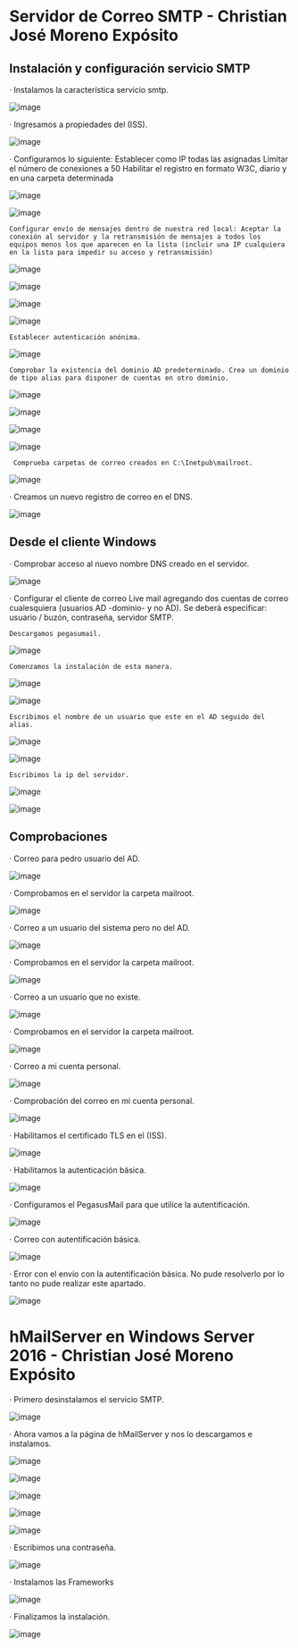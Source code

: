 # Servidor de Correo SMTP - Christian José Moreno Expósito

## Instalación y configuración servicio SMTP

· Instalamos la característica servicio smtp.

![image](https://github.com/christianjmx/SRD_christian/blob/main/Tema%206/Servicios%20de%20Correo%20Electr%C3%B3nico%20en%20Windows%202016%20ServerTarea/cap_SMTP/1.png)

· Ingresamos a propiedades del (ISS).

![image](https://github.com/christianjmx/SRD_christian/blob/main/Tema%206/Servicios%20de%20Correo%20Electr%C3%B3nico%20en%20Windows%202016%20ServerTarea/cap_SMTP/2.png)

· Configuramos lo siguiente:
    Establecer como IP todas las asignadas
    Limitar el número de conexiones a 50
    Habilitar el registro en formato W3C, diario y en una carpeta determinada
    
![image](https://github.com/christianjmx/SRD_christian/blob/main/Tema%206/Servicios%20de%20Correo%20Electr%C3%B3nico%20en%20Windows%202016%20ServerTarea/cap_SMTP/3.png)

![image](https://github.com/christianjmx/SRD_christian/blob/main/Tema%206/Servicios%20de%20Correo%20Electr%C3%B3nico%20en%20Windows%202016%20ServerTarea/cap_SMTP/4.png)

    Configurar envío de mensajes dentro de nuestra red local: Aceptar la conexión al servidor y la retransmisión de mensajes a todos los equipos menos los que aparecen en la lista (incluir una IP cualquiera en la lista para impedir su acceso y retransmisión)

![image](https://github.com/christianjmx/SRD_christian/blob/main/Tema%206/Servicios%20de%20Correo%20Electr%C3%B3nico%20en%20Windows%202016%20ServerTarea/cap_SMTP/5.png)

![image](https://github.com/christianjmx/SRD_christian/blob/main/Tema%206/Servicios%20de%20Correo%20Electr%C3%B3nico%20en%20Windows%202016%20ServerTarea/cap_SMTP/6.png)

![image](https://github.com/christianjmx/SRD_christian/blob/main/Tema%206/Servicios%20de%20Correo%20Electr%C3%B3nico%20en%20Windows%202016%20ServerTarea/cap_SMTP/7.png)

![image](https://github.com/christianjmx/SRD_christian/blob/main/Tema%206/Servicios%20de%20Correo%20Electr%C3%B3nico%20en%20Windows%202016%20ServerTarea/cap_SMTP/8.png)

    Establecer autenticación anónima.
    
![image](https://github.com/christianjmx/SRD_christian/blob/main/Tema%206/Servicios%20de%20Correo%20Electr%C3%B3nico%20en%20Windows%202016%20ServerTarea/cap_SMTP/9.png)

    Comprobar la existencia del dominio AD predeterminado. Crea un dominio de tipo alias para disponer de cuentas en otro dominio.
    
![image](https://github.com/christianjmx/SRD_christian/blob/main/Tema%206/Servicios%20de%20Correo%20Electr%C3%B3nico%20en%20Windows%202016%20ServerTarea/cap_SMTP/10.png)

![image](https://github.com/christianjmx/SRD_christian/blob/main/Tema%206/Servicios%20de%20Correo%20Electr%C3%B3nico%20en%20Windows%202016%20ServerTarea/cap_SMTP/11.png)

![image](https://github.com/christianjmx/SRD_christian/blob/main/Tema%206/Servicios%20de%20Correo%20Electr%C3%B3nico%20en%20Windows%202016%20ServerTarea/cap_SMTP/12.png)

![image](https://github.com/christianjmx/SRD_christian/blob/main/Tema%206/Servicios%20de%20Correo%20Electr%C3%B3nico%20en%20Windows%202016%20ServerTarea/cap_SMTP/13.png)

     Comprueba carpetas de correo creados en C:\Inetpub\mailroot.

![image](https://github.com/christianjmx/SRD_christian/blob/main/Tema%206/Servicios%20de%20Correo%20Electr%C3%B3nico%20en%20Windows%202016%20ServerTarea/cap_SMTP/14.png)

· Creamos un nuevo registro de correo en el DNS.

![image](https://github.com/christianjmx/SRD_christian/blob/main/Tema%206/Servicios%20de%20Correo%20Electr%C3%B3nico%20en%20Windows%202016%20ServerTarea/cap_SMTP/15.png)

## Desde el cliente Windows ##

· Comprobar acceso al nuevo nombre DNS creado en el servidor.

![image](https://github.com/christianjmx/SRD_christian/blob/main/Tema%206/Servicios%20de%20Correo%20Electr%C3%B3nico%20en%20Windows%202016%20ServerTarea/cap_SMTP/16.png)

· Configurar el cliente de correo Live mail agregando dos cuentas de correo cualesquiera (usuarios AD -dominio- y no AD). Se deberá especificar: usuario / buzón, contraseña,  servidor SMTP.

    Descargamos pegasumail.
    
![image](https://github.com/christianjmx/SRD_christian/blob/main/Tema%206/Servicios%20de%20Correo%20Electr%C3%B3nico%20en%20Windows%202016%20ServerTarea/cap_SMTP/17.png)

    Comenzamos la instalación de esta manera.

![image](https://github.com/christianjmx/SRD_christian/blob/main/Tema%206/Servicios%20de%20Correo%20Electr%C3%B3nico%20en%20Windows%202016%20ServerTarea/cap_SMTP/18.png)

![image](https://github.com/christianjmx/SRD_christian/blob/main/Tema%206/Servicios%20de%20Correo%20Electr%C3%B3nico%20en%20Windows%202016%20ServerTarea/cap_SMTP/19.png)

    Escribimos el nombre de un usuario que este en el AD seguido del alias.

![image](https://github.com/christianjmx/SRD_christian/blob/main/Tema%206/Servicios%20de%20Correo%20Electr%C3%B3nico%20en%20Windows%202016%20ServerTarea/cap_SMTP/20.png)

![image](https://github.com/christianjmx/SRD_christian/blob/main/Tema%206/Servicios%20de%20Correo%20Electr%C3%B3nico%20en%20Windows%202016%20ServerTarea/cap_SMTP/21.png)

    Escribimos la ip del servidor.

![image](https://github.com/christianjmx/SRD_christian/blob/main/Tema%206/Servicios%20de%20Correo%20Electr%C3%B3nico%20en%20Windows%202016%20ServerTarea/cap_SMTP/22.png)

![image](https://github.com/christianjmx/SRD_christian/blob/main/Tema%206/Servicios%20de%20Correo%20Electr%C3%B3nico%20en%20Windows%202016%20ServerTarea/cap_SMTP/23.png)

## Comprobaciones ##

· Correo para pedro usuario del AD.

![image](https://github.com/christianjmx/SRD_christian/blob/main/Tema%206/Servicios%20de%20Correo%20Electr%C3%B3nico%20en%20Windows%202016%20ServerTarea/cap_SMTP/24.png)

· Comprobamos en el servidor la carpeta mailroot.

![image](https://github.com/christianjmx/SRD_christian/blob/main/Tema%206/Servicios%20de%20Correo%20Electr%C3%B3nico%20en%20Windows%202016%20ServerTarea/cap_SMTP/25.png)


· Correo a un usuario del sistema pero no del AD.

![image](https://github.com/christianjmx/SRD_christian/blob/main/Tema%206/Servicios%20de%20Correo%20Electr%C3%B3nico%20en%20Windows%202016%20ServerTarea/cap_SMTP/26.png)

· Comprobamos en el servidor la carpeta mailroot.

![image](https://github.com/christianjmx/SRD_christian/blob/main/Tema%206/Servicios%20de%20Correo%20Electr%C3%B3nico%20en%20Windows%202016%20ServerTarea/cap_SMTP/27.png)

· Correo a un usuario que no existe.

![image](https://github.com/christianjmx/SRD_christian/blob/main/Tema%206/Servicios%20de%20Correo%20Electr%C3%B3nico%20en%20Windows%202016%20ServerTarea/cap_SMTP/28.png)

· Comprobamos en el servidor la carpeta mailroot.

![image](https://github.com/christianjmx/SRD_christian/blob/main/Tema%206/Servicios%20de%20Correo%20Electr%C3%B3nico%20en%20Windows%202016%20ServerTarea/cap_SMTP/29.png)

· Correo a mi cuenta personal.

![image](https://github.com/christianjmx/SRD_christian/blob/main/Tema%206/Servicios%20de%20Correo%20Electr%C3%B3nico%20en%20Windows%202016%20ServerTarea/cap_SMTP/30.png)

· Comprobación del correo en mi cuenta personal.

![image](https://github.com/christianjmx/SRD_christian/blob/main/Tema%206/Servicios%20de%20Correo%20Electr%C3%B3nico%20en%20Windows%202016%20ServerTarea/cap_SMTP/31.png)

· Habilitamos el certificado TLS en el (ISS).

![image](https://github.com/christianjmx/SRD_christian/blob/main/Tema%206/Servicios%20de%20Correo%20Electr%C3%B3nico%20en%20Windows%202016%20ServerTarea/cap_SMTP/32.png)

· Habilitamos la autenticación básica.

![image](https://github.com/christianjmx/SRD_christian/blob/main/Tema%206/Servicios%20de%20Correo%20Electr%C3%B3nico%20en%20Windows%202016%20ServerTarea/cap_SMTP/33.png)

· Configuramos el PegasusMail para que utilice la autentificación.

![image](https://github.com/christianjmx/SRD_christian/blob/main/Tema%206/Servicios%20de%20Correo%20Electr%C3%B3nico%20en%20Windows%202016%20ServerTarea/cap_SMTP/34.png)

· Correo con autentificación básica.

![image](https://github.com/christianjmx/SRD_christian/blob/main/Tema%206/Servicios%20de%20Correo%20Electr%C3%B3nico%20en%20Windows%202016%20ServerTarea/cap_SMTP/35.png)

· Error con el envío con la autentificación básica. No pude resolverlo por lo tanto no pude realizar este apartado.

![image](https://github.com/christianjmx/SRD_christian/blob/main/Tema%206/Servicios%20de%20Correo%20Electr%C3%B3nico%20en%20Windows%202016%20ServerTarea/cap_SMTP/36.png)


# hMailServer en Windows Server 2016 - Christian José Moreno Expósito #

· Primero desinstalamos el servicio SMTP.

![image](https://github.com/christianjmx/SRD_christian/blob/main/Tema%206/Servicios%20de%20Correo%20Electr%C3%B3nico%20en%20Windows%202016%20ServerTarea/cap_hMail/1.png)

· Ahora vamos a la página de hMailServer y nos lo descargamos e instalamos.

![image](https://github.com/christianjmx/SRD_christian/blob/main/Tema%206/Servicios%20de%20Correo%20Electr%C3%B3nico%20en%20Windows%202016%20ServerTarea/cap_hMail/2.png)

![image](https://github.com/christianjmx/SRD_christian/blob/main/Tema%206/Servicios%20de%20Correo%20Electr%C3%B3nico%20en%20Windows%202016%20ServerTarea/cap_hMail/3.png)

![image](https://github.com/christianjmx/SRD_christian/blob/main/Tema%206/Servicios%20de%20Correo%20Electr%C3%B3nico%20en%20Windows%202016%20ServerTarea/cap_hMail/4.png)

![image](https://github.com/christianjmx/SRD_christian/blob/main/Tema%206/Servicios%20de%20Correo%20Electr%C3%B3nico%20en%20Windows%202016%20ServerTarea/cap_hMail/5.png)

![image](https://github.com/christianjmx/SRD_christian/blob/main/Tema%206/Servicios%20de%20Correo%20Electr%C3%B3nico%20en%20Windows%202016%20ServerTarea/cap_hMail/6.png)

· Escribimos una contraseña.

![image](https://github.com/christianjmx/SRD_christian/blob/main/Tema%206/Servicios%20de%20Correo%20Electr%C3%B3nico%20en%20Windows%202016%20ServerTarea/cap_hMail/7.png)

· Instalamos las Frameworks

![image](https://github.com/christianjmx/SRD_christian/blob/main/Tema%206/Servicios%20de%20Correo%20Electr%C3%B3nico%20en%20Windows%202016%20ServerTarea/cap_hMail/8.png)

· Finalizamos la instalación.

![image](https://github.com/christianjmx/SRD_christian/blob/main/Tema%206/Servicios%20de%20Correo%20Electr%C3%B3nico%20en%20Windows%202016%20ServerTarea/cap_hMail/9.png)



























